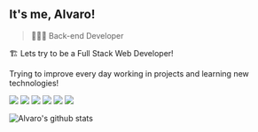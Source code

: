 ## It's me, Alvaro!

> 👨🏻‍💻 Back-end Developer

🏗 Lets try to be a Full Stack Web Developer!

Trying to improve every day working in projects and learning new technologies!

<!--
  ![](https://komarev.com/ghpvc/?username=alguive&color=blue)
-->


![](https://img.shields.io/badge/-HTML-red) ![](https://img.shields.io/badge/-CSS-blue) ![](https://img.shields.io/badge/-PHP-purple) ![](https://img.shields.io/badge/-Magento-orange) ![](https://img.shields.io/badge/-Symfony-green) ![](https://img.shields.io/badge/-JavaScript-yellow) 

![Alvaro's github stats](https://github-readme-stats.vercel.app/api?username=alguive&show_icons=true&theme=tokyonight&hide=issues)
<!--
**alguive/alguive** is a ✨ _special_ ✨ repository because its `README.md` (this file) appears on your GitHub profile.

Here are some ideas to get you started:

- 🔭 I’m currently working on ...
- 🌱 I’m currently learning ...
- 👯 I’m looking to collaborate on ...
- 🤔 I’m looking for help with ...
- 💬 Ask me about ...
- 📫 How to reach me: ...
- 😄 Pronouns: ...
- ⚡ Fun fact: ...
-->
